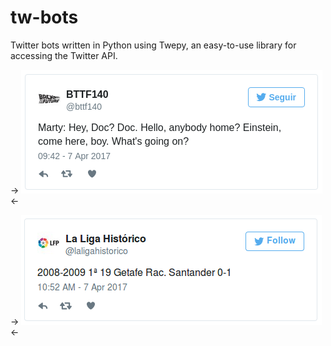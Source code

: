 # tw-bots
Twitter bots written in Python using Twepy, an easy-to-use library for accessing the Twitter API.

-> ![](https://raw.githubusercontent.com/guillermo-maquieira/tw-bots/master/bttf140.png) <-

-> ![](https://raw.githubusercontent.com/guillermo-maquieira/tw-bots/master/laliga.png) <-
